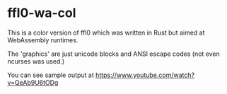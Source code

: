 # ffl0-wa-col

This is a color version of ffl0 which was written in Rust but aimed at WebAssembly runtimes. 

The 'graphics' are just unicode blocks and ANSI escape codes (not even ncurses was used.)

You can see sample output at https://www.youtube.com/watch?v=QeAb9U6tODg
